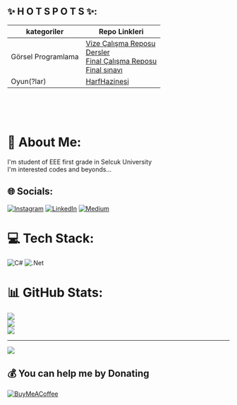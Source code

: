 ## ✨ H O T S P O T S ✨:

<p align = "center">

kategoriler|Repo Linkleri
--|--
Görsel Programlama | [Vize Çalışma Reposu](https://github.com/selcukdinc/VizeCalisma)<br>[Dersler](https://github.com/selcukdinc/gorsel-programlama)<br>[Final Çalışma Reposu](https://github.com/selcukdinc/GP_FinalCalisma)<br> [Final sınavı](https://github.com/selcukdinc/GP_Final)
Oyun(?lar) | [HarfHazinesi](https://github.com/selcukdinc/HarfHazinesiPub)
</p>

<br><br><br>
# 💫 About Me:
I'm student of EEE first grade in Selcuk University<br>I'm interested codes and beyonds...<br>

## 🌐 Socials:

[![Instagram](https://img.shields.io/badge/Instagram-%23E4405F.svg?logo=Instagram&logoColor=white)](https://instagram.com/selcuk._._) [![LinkedIn](https://img.shields.io/badge/LinkedIn-%230077B5.svg?logo=linkedin&logoColor=white)](https://linkedin.com/in/selcukdinc) [![Medium](https://img.shields.io/badge/Medium-12100E?logo=medium&logoColor=white)](https://medium.com/@@selcukdinc2508) 

# 💻 Tech Stack:
![C#](https://img.shields.io/badge/c%23-%23239120.svg?style=for-the-badge&logo=csharp&logoColor=white) ![.Net](https://img.shields.io/badge/.NET-5C2D91?style=for-the-badge&logo=.net&logoColor=white)
# 📊 GitHub Stats:
![](https://github-readme-stats.vercel.app/api?username=selcukdinc&theme=merko&hide_border=true&include_all_commits=false&count_private=false)<br/>
![](https://github-readme-streak-stats.herokuapp.com/?user=selcukdinc&theme=merko&hide_border=true)<br/>
![](https://github-readme-stats.vercel.app/api/top-langs/?username=selcukdinc&theme=merko&hide_border=true&include_all_commits=false&count_private=false&layout=compact)

---
[![](https://visitcount.itsvg.in/api?id=selcukdinc&icon=6&color=3)](https://visitcount.itsvg.in)

  ## 💰 You can help me by Donating
  [![BuyMeACoffee](https://img.shields.io/badge/Buy%20Me%20a%20Coffee-ffdd00?style=for-the-badge&logo=buy-me-a-coffee&logoColor=black)](https://buymeacoffee.com/selcukdinc) 

  
<!-- Proudly created with GPRM ( https://gprm.itsvg.in ) -->
